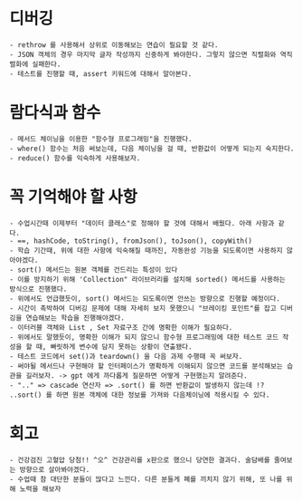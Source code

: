 # 디버깅
    - rethrow 를 사용해서 상위로 이동해보는 연습이 필요할 것 같다.
    - JSON 객체의 경우 마지막 글자 작성까지 신중하게 봐야한다. 그렇지 않으면 직렬화와 역직렬화에 실패한다.
    - 테스트를 진행할 때, assert 키워드에 대해서 알아본다.

# 람다식과 함수
    - 메서드 체이닝을 이용한 "함수형 프로그래밍"을 진행했다.
    - where() 함수는 처음 써보는데, 다음 체이닝을 걸 때, 반환값이 어떻게 되는지 숙지한다.
    - reduce() 함수를 익숙하게 사용해보자.

# 꼭 기억해야 할 사항
    - 수업시간때 이제부터 "데이터 클래스"로 정해야 할 것에 대해서 배웠다. 아래 사항과 같다.
    - ==, hashCode, toString(), fromJson(), toJson(), copyWith()
    - 학습 기간때, 위에 대한 사항에 익숙해질 때까진, 자동완성 기능을 되도록이면 사용하지 않아야겠다.
    - sort() 메서드는 원본 객체를 건드리는 특성이 있다
    - 이를 방지하기 위해 'Collection" 라이브러리를 설치해 sorted() 메서드를 사용하는 방식으로 진행했다.
    - 위에서도 언급했듯이, sort() 메서드는 되도록이면 안쓰는 방향으로 진행할 예정이다.
    - 시간이 촉박하여 디버깅 문제에 대해 자세히 보지 못했으니 "브레이킹 포인트"를 잡고 디버깅을 연습해보는 학습을 진행해야겠다.
    - 이터러블 객체와 List , Set 자료구조 간에 명확한 이해가 필요하다.
    - 위에서도 말했듯이, 명확한 이해가 되지 않으니 함수형 프로그래밍에 대한 테스트 코드 작성을 할 때, 빠릿하게 변수에 담지 못하는 상황이 연출됐다.
    - 테스트 코드에서 set()과 teardown() 을 다음 과제 수행때 꼭 써보자.
    - 써야될 메서드나 구현해야 할 인터페이스가 명확하게 이해되지 않으면 코드를 분석해보는 습관을 길러보자. -> gpt 에게 까다롭게 질문하면 어떻게 구현했는지 알려준다.
    - ".." => cascade 연산자 => .sort() 를 하면 반환값이 발생하지 않는데 !? ..sort() 를 하면 원본 객체에 대한 정보를 가져와 다음체이닝에 적용시킬 수 있다.

# 회고
    - 건강검진 고혈압 당첨!! ^오^ 건강관리를 x판으로 했으니 당연한 결과다. 술담배를 줄여보는 방향으로 살아봐야겠다.
    - 수업때 참 대단한 분들이 많다고 느낀다. 다른 분들게 폐를 끼치지 않기 위해, 또 나를 위해 노력을 해보자
